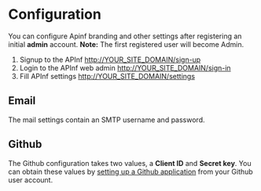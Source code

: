 # Configuration

You can configure Apinf branding and other settings after registering an initial **admin** account. **Note:** The first registered user will become Admin.

1. Signup to the APInf [http://YOUR\_SITE\_DOMAIN/sign-up](http://YOUR_SITE_DOMAIN/sign-up)
2. Login to the APInf web admin [http://YOUR\_SITE\_DOMAIN/sign-in](http://YOUR_SITE_DOMAIN/sign-in)
3. Fill APInf settings [http://YOUR\_SITE\_DOMAIN/settings](http://YOUR_SITE_DOMAIN/settings)

## Email

The mail settings contain an SMTP username and password.

## Github

The Github configuration takes two values, a **Client ID** and **Secret key**. You can obtain these values by [setting up a Github application](https://developer.github.com/guides/basics-of-authentication/) from your Github user account.

